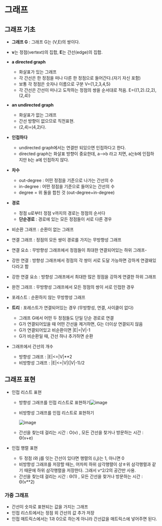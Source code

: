 # 그래프

## **그래프 기초**

- **그래프 G** : 그래프 G는 (V,E)의 쌍이다. 

- **v**는 정점(vertext)의 집합, **E**는 간선(edge)의 집합.
- **a directed graph** 
  - 화살표가 있는 그래프
  - 각 간선은 한 정점을 떠나 다른 한 정점으로 들어간다.(자기 자신 포함)
  - 보통 각 정점은 숫자나 이름으로 구분 V={1,2,3,4,5}
  - 각 간선은 간선이 떠나고 도착하는 정점의 쌍을 순서대로 적음. E={(1,2).(2,2),(2,4)}
- **an undirected graph** 
  - 화살표가 없는 그래프
  - 간선 방향이 없으므로 직전표현. 
  - (2,4)=(4,2)다.
- **인접하다**
  - undirected graph에서는 연결만 되있으면 인접하다고 한다.
  - directed graph는 화살표 방향이 중요한데, a-->b 라고 치면, a는b에 인접하지만 b는 a에 인접하지 않다.
- **차수**
  - out-degree : 어떤 정점을 기준으로 나가는 간선의 수
  - in-degree : 어떤 정점을 기준으로 들어오는 간선의 수
  - degree = 위 둘을 합친 것 (out-degree+in-degree)  

- **경로**
  - 정점 u로부터 정점 v까지의 경로는 정점의 순서다
  - **단순경로** : 경로에 있는 모든 정점들이 서로 다른 경우

- 비순환 그래프 : 순환이 없는 그래프
- 연결 그래프 : 정점의 모든 쌍이 경로를 가지는 무방향성 그래프
- 연결 요소 : 무방향성 그래프에서 정점들이 최대한 연결되어있는 하위 그래프-
- 강한 연결 : 방향성 그래프에서 정점의 각 쌍이 서로 도달 가능하면 강하게 연결돼있다라고 함
- 강한 연결 요소 : 방향성 그래프에서 최대한 많은 정점을 강하게 연결한 하위 그래프
- 완전 그래프 : 무방향성 그래프에서 모든 정점의 쌍이 서로 인접한 경우

- 포레스트 : 순환하지 않는 무방향성 그래프
- **트리** : 포레스트가 연결되어있는 경우 (무방향성, 연결, 사이클이 없다)
  - 그래프 G에서 어떤 두 정점들도 단일 단순 경로로 연결
  - G가 연결되어있을 때 어떤 간선을 제거하면, G는 더이상 연결되지 않음
  - G가 연결되어있고 비순환이면 |E|=|V|-1
  - G가 비순환일 때, 간선 하나 추가하면 순환

- 그래프에서 간선의 개수
  - 방향성 그래프 : |E|<=|V|**2
  - 비방향성 그래프 :  |E|<=|V|(|V|-1)/2



## **그래프 표현**

- 인접 리스트 표현

  - 방향성 그래프를 인접 리스트로 표현하기![image](https://user-images.githubusercontent.com/37058233/105524186-a5640980-5d22-11eb-917a-8b0224e1b6c7.png)

  - 비방향성 그래프를 인접 리스트로 표현하기

    ![image](https://user-images.githubusercontent.com/37058233/105524501-0ee41800-5d23-11eb-935d-c6b0b1999f01.png)

  - 간선을 찾는데 걸리는 시간 : O(v) , 모든 간선을 찾거나 방문하는 시간 : Θ(v+e) 

- 인접 행렬 표현

  - 두 정점 i와 j를 잇는 간선이 있다면 행렬의 (i,j)는 1, 아니면 0
  - 비방향성 그래프를 저장할 때는, 어차피 하위 삼각행렬이 상ㅎ위 삼각행렬과 같기 때문에 하위 삼각행렬을 저장한다. 그래서 v^2/2의 공간만 사용.
  - 간선을 찾는데 걸리는 시간 : Θ(1) , 모든 간선을 찾거나 방문하는 시간 : Θ(v**2)

  

### 가중 그래프

- 간선이 숫자로 표현되는 값을 가지는 그래프 
- 인접 리스트에서는 정점 외 간선의 값 추가 저장
- 인접 매트릭스에서는 1과 0으로 하는게 아니라 간선값을 매트릭스에 넣어주면 된다.



